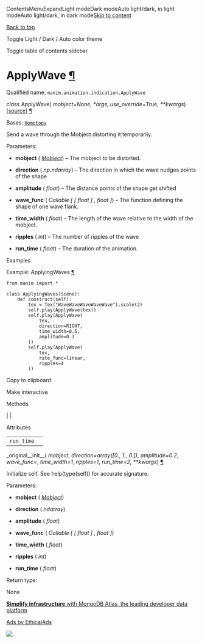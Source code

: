 ContentsMenuExpandLight modeDark modeAuto light/dark, in light modeAuto light/dark, in dark mode[Skip to content](https://docs.manim.community/en/stable/reference/manim.animation.indication.ApplyWave.html#furo-main-content)

[Back to top](https://docs.manim.community/en/stable/reference/manim.animation.indication.ApplyWave.html#)

Toggle Light / Dark / Auto color theme

Toggle table of contents sidebar

# ApplyWave [¶](https://docs.manim.community/en/stable/reference/manim.animation.indication.ApplyWave.html\#applywave "Link to this heading")

Qualified name: `manim.animation.indication.ApplyWave`

_class_ ApplyWave( _mobject=None_, _\*args_, _use\_override=True_, _\*\*kwargs_) [\[source\]](https://docs.manim.community/en/stable/_modules/manim/animation/indication.html#ApplyWave) [¶](https://docs.manim.community/en/stable/reference/manim.animation.indication.ApplyWave.html#manim.animation.indication.ApplyWave "Link to this definition")

Bases: [`Homotopy`](https://docs.manim.community/en/stable/reference/manim.animation.movement.Homotopy.html#manim.animation.movement.Homotopy "manim.animation.movement.Homotopy")

Send a wave through the Mobject distorting it temporarily.

Parameters:

- **mobject** ( [_Mobject_](https://docs.manim.community/en/stable/reference/manim.mobject.mobject.Mobject.html#manim.mobject.mobject.Mobject "manim.mobject.mobject.Mobject")) – The mobject to be distorted.

- **direction** ( _np.ndarray_) – The direction in which the wave nudges points of the shape

- **amplitude** ( _float_) – The distance points of the shape get shifted

- **wave\_func** ( _Callable_ _\[_ _\[_ _float_ _\]_ _,_ _float_ _\]_) – The function defining the shape of one wave flank.

- **time\_width** ( _float_) – The length of the wave relative to the width of the mobject.

- **ripples** ( _int_) – The number of ripples of the wave

- **run\_time** ( _float_) – The duration of the animation.


Examples

Example: ApplyingWaves [¶](https://docs.manim.community/en/stable/reference/manim.animation.indication.ApplyWave.html#applyingwaves)

```
from manim import *

class ApplyingWaves(Scene):
    def construct(self):
        tex = Tex("WaveWaveWaveWaveWave").scale(2)
        self.play(ApplyWave(tex))
        self.play(ApplyWave(
            tex,
            direction=RIGHT,
            time_width=0.5,
            amplitude=0.3
        ))
        self.play(ApplyWave(
            tex,
            rate_func=linear,
            ripples=4
        ))

```

Copy to clipboard

Make interactive

Methods

|
|

Attributes

|     |     |
| --- | --- |
| `run_time` |  |

\_original\_\_init\_\_( _mobject_, _direction=array(\[0._, _1._, _0.\])_, _amplitude=0.2_, _wave\_func=<functionsmooth>_, _time\_width=1_, _ripples=1_, _run\_time=2_, _\*\*kwargs_) [¶](https://docs.manim.community/en/stable/reference/manim.animation.indication.ApplyWave.html#manim.animation.indication.ApplyWave._original__init__ "Link to this definition")

Initialize self. See help(type(self)) for accurate signature.

Parameters:

- **mobject** ( [_Mobject_](https://docs.manim.community/en/stable/reference/manim.mobject.mobject.Mobject.html#manim.mobject.mobject.Mobject "manim.mobject.mobject.Mobject"))

- **direction** ( _ndarray_)

- **amplitude** ( _float_)

- **wave\_func** ( _Callable_ _\[_ _\[_ _float_ _\]_ _,_ _float_ _\]_)

- **time\_width** ( _float_)

- **ripples** ( _int_)

- **run\_time** ( _float_)


Return type:

None

[**Simplify infrastructure** with MongoDB Atlas, the leading developer data platform](https://server.ethicalads.io/proxy/click/8268/019600e4-e236-77c1-be16-28e91261ee0d/)

[Ads by EthicalAds](https://www.ethicalads.io/advertisers/?ref=ea-text)

![](https://server.ethicalads.io/proxy/view/8268/019600e4-e236-77c1-be16-28e91261ee0d/)